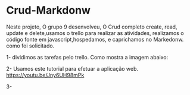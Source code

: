 # Crud-Markdonw

Neste projeto, O grupo 9 desenvolveu, O Crud completo create, read, update e delete,usamos o trello para realizar as atividades, realizamos o código fonte em javascript,hospedamos, e caprichamos no Markedonw. como foi solicitado.


1- dividimos as tarefas pelo trello. Como mostra a imagem abaixo:










2- Usamos este tutorial para efetuar a aplicação web. https://youtu.be/Jny6UH98mPk




3-


